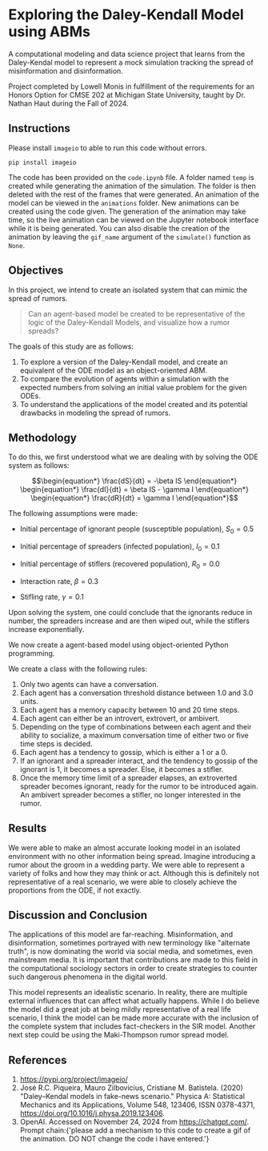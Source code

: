 # Exploring the Daley-Kendall Model using ABMs

A computational modeling and data science project that learns from the Daley-Kendal model to represent a mock simulation tracking the spread of misinformation and disinformation.

Project completed by Lowell Monis in fulfillment of the requirements for an Honors Option for CMSE 202 at Michigan State University, taught by Dr. Nathan Haut during the Fall of 2024.

## Instructions

Please install `imageio` to able to run this code without errors.

`pip install imageio`

The code has been provided on the `code.ipynb` file. A folder named `temp` is created while generating the animation of the simulation. The folder is then deleted with the rest of the frames that were generated. An animation of the model can be viewed in the `animations` folder. New animations can be created using the code given. The generation of the animation may take time, so the live animation can be viewed on the Jupyter notebook interface while it is being generated. You can also disable the creation of the animation by leaving the `gif_name` argument of the `simulate()` function as `None`.

## Objectives

In this project, we intend to create an isolated system that can mimic the spread of rumors.

>Can an agent-based model be created to be representative of the logic of the Daley-Kendall Models, and visualize how a rumor spreads?

The goals of this study are as follows:

1. To explore a version of the Daley-Kendall model, and create an equivalent of the ODE model as an object-oriented ABM.
2. To compare the evolution of agents within a simulation with the expected numbers from solving an initial value problem for the given ODEs.
3. To understand the applications of the model created and its potential drawbacks in modeling the spread of rumors.

## Methodology

To do this, we first understood what we are dealing with by solving the ODE system as follows:

$$\begin{equation*}
    \frac{dS}{dt} = -\beta IS
\end{equation*}
\begin{equation*}
    \frac{dI}{dt} = \beta IS - \gamma I
\end{equation*}
\begin{equation*}
    \frac{dR}{dt} = \gamma I
\end{equation*}$$

The following assumptions were made:

- Initial percentage of ignorant people (susceptible population), $S_0 = 0.5$

- Initial percentage of spreaders (infected population), $I_0 = 0.1$

- Initial percentage of stiflers (recovered population), $R_0 = 0.0$

- Interaction rate, $\beta = 0.3$

- Stifling rate, $\gamma = 0.1$

Upon solving the system, one could conclude that the ignorants reduce in number, the spreaders increase and are then wiped out, while the stiflers increase exponentially.

We now create a agent-based model using object-oriented Python programming.

We create a class with the following rules:

1. Only two agents can have a conversation.
2. Each agent has a conversation threshold distance between 1.0 and 3.0 units.
3. Each agent has a memory capacity between 10 and 20 time steps.
4. Each agent can either be an introvert, extrovert, or ambivert.
5. Depending on the type of combinations between each agent and their ability to socialize, a maximum conversation time of either two or five time steps is decided.
6. Each agent has a tendency to gossip, which is either a 1 or a 0.
7. If an ignorant and a spreader interact, and the tendency to gossip of the ignorant is 1, it becomes a spreader. Else, it becomes a stifler.
8. Once the memory time limit of a spreader elapses, an extroverted spreader becomes ignorant, ready for the rumor to be introduced again. An ambivert spreader becomes a stifler, no longer interested in the rumor.

## Results

We were able to make an almost accurate looking model in an isolated environment with no other information being spread. Imagine introducing a rumor about the groom in a wedding party. We were able to represent a variety of folks and how they may think or act. Although this is definitely not representative of a real scenario, we were able to closely achieve the proportions from the ODE, if not exactly.

## Discussion and Conclusion

The applications of this model are far-reaching. Misinformation, and disinformation, sometimes portrayed with new terminology like "alternate truth", is now dominating the world via social media, and sometimes, even mainstream media. It is important that contributions are made to this field in the computational sociology sectors in order to create strategies to counter such dangerous phenomena in the digital world.

This model represents an idealistic scenario. In reality, there are multiple external influences that can affect what actually happens. While I do believe the model did a great job at being mildly representative of a real life scenario, I think the model can be made more accurate with the inclusion of the complete system that includes fact-checkers in the SIR model. Another next step could be using the Maki-Thompson rumor spread model.

## References

1. https://pypi.org/project/imageio/
2. José R.C. Piqueira, Mauro Zilbovicius, Cristiane M. Batistela. (2020) "Daley–Kendal models in fake-news scenario." Physica A: Statistical Mechanics and its Applications, Volume 548, 123406, ISSN 0378-4371, https://doi.org/10.1016/j.physa.2019.123406.
3. OpenAI. Accessed on November 24, 2024 from https://chatgpt.com/. Prompt chain:{'please add a mechanism to this code to create a gif of the animation. DO NOT change the code i have entered.'} 